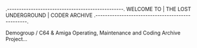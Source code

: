 .-------------------------------------------------.
 WELCOME TO | THE LOST UNDERGROUND | CODER ARCHIVE
.-------------------------------------------------.
 
 Demogroup / C64 & Amiga Operating, Maintenance and 
 Coding Archive Project...

 
